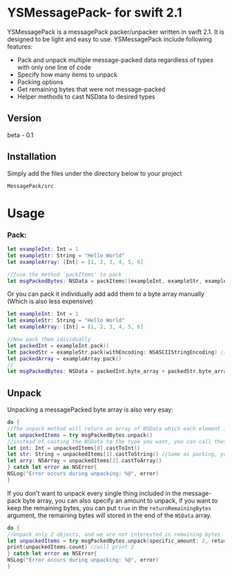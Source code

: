 # YSMessagePack- for swift 2.1

YSMessagePack is a messagePack packer/unpacker written in swift 2.1. It is designed to be light and easy to use. YSMessagePack include following features:

- Pack and unpack multiple message-packed data regardless of types with only one line of code
- Specify how many items to unpack
- Packing options
- Get remaining bytes that were not message-packed
- Helper methods to cast NSData to desired types

## Version
beta - 0.1

## Installation

Simply add the files under the directory below to your project                                                                                                                                                                                                                                                                  
```url
MessagePack/src
```

# Usage 
### Pack:

```swift
let exampleInt: Int = 1
let exampleStr: String = "Hello World"
let exampleArray: [Int] = [1, 2, 3, 4, 5, 6]

///use the method `packItems' to pack 
let msgPackedBytes: NSData = packItems([exampleInt, exampleStr, exampleArray]) //this will be the packed data
```

Or you can pack it individually add add them to a byte array manually (Which is also less expensive) 

```swift
let exampleInt: Int = 1
let exampleStr: String = "Hello World"
let exampleArray: [Int] = [1, 2, 3, 4, 5, 6]

//Now pack them idividually
let packedInt = exampleInt.pack)(
let packedStr = exampleStr.pack(withEncoding: NSASCIIStringEncoding) //if you don't specifiy encoding, means when you use it as `exampleStr.pack()`, the default encoding will be ASCII
let packedArray = exampleArray.pack()
//
let msgPackedBytes: NSData = packedInt.byte_array + packedStr.byte_array + packedArray.byte_array
```
## Unpack
Unpacking a messagePacked byte array is also very esay:

```swift
do {
//The unpack method will return an array of NSData which each element is an unpacked object
let unpackedItems = try msgPackedBytes.unpack()
//instead of casting the NSData to the type you want, you can call these `.castTo..` methods to do the job for you
let int: Int = unpackedItems[0].castToInt()
let str: String = unpackedItems[1].castToString() //Same as packing, you can also specify the encoding you want to use, default is ASCII
let arry: NSArray = unpackedItems[2].castToArray() 
} catch let error as NSError{
NSLog("Error occurs during unpacking: %@", error)
}
```
If you don't want to unpack every single thing included in the message-pack byte array, you can also specify an amount to unpack, if you want to keep the remaining bytes, you can put `true` in the `returnRemainingBytes` argument, the remaining bytes will stored in the end of the `NSData` array.
```swift
do {
//Unpack only 2 objects, and we are not interested in remaining bytes
let unpackedItems = try msgPackedBytes.unpack(specific_amount: 2, returnRemainingBytes: false)
print(unpackedItems.count) //will print 2
} catch let error as NSError{
NSLog("Error occurs during unpacking: %@", error)
}
```


